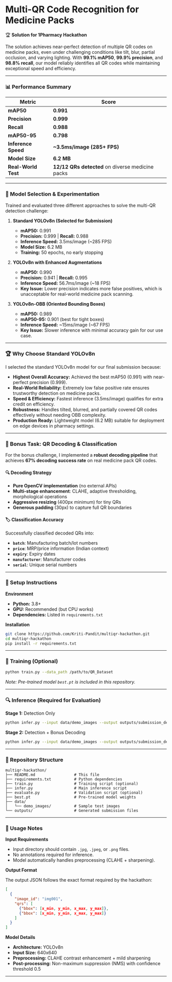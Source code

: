 

# Multi-QR Code Recognition for Medicine Packs

🏆 **Solution for 1Pharmacy Hackathon**

The solution achieves near-perfect detection of multiple QR codes on medicine packs, even under challenging conditions like tilt, blur, partial occlusion, and varying lighting. With **99.1% mAP50**, **99.9% precision**, and **98.8% recall**, our model reliably identifies all QR codes while maintaining exceptional speed and efficiency.

---

### 📊 Performance Summary

| Metric         | Score                  |
| -------------- | ---------------------- |
| **mAP50** | **0.991** |
| **Precision** | **0.999** |
| **Recall** | **0.988** |
| **mAP50-95** | **0.798** |
| **Inference Speed** | **~3.5ms/image (285+ FPS)** |
| **Model Size** | **6.2 MB** |
| **Real-World Test** | **12/12 QRs detected** on diverse medicine packs |

---

### 🧠 Model Selection & Experimentation

Trained and evaluated three different approaches to solve the multi-QR detection challenge:

1.  **Standard YOLOv8n (Selected for Submission)**
    -   **mAP50:** 0.991
    -   **Precision:** 0.999 | **Recall:** 0.988
    -   **Inference Speed:** 3.5ms/image (~285 FPS)
    -   **Model Size:** 6.2 MB
    -   **Training:** 50 epochs, no early stopping

2.  **YOLOv8n with Enhanced Augmentations**
    -   **mAP50:** 0.990
    -   **Precision:** 0.941 | **Recall:** 0.995
    -   **Inference Speed:** 56.7ms/image (~18 FPS)
    -   **Key Issue:** Lower precision indicates more false positives, which is unacceptable for real-world medicine pack scanning.

3.  **YOLOv8n-OBB (Oriented Bounding Boxes)**
    -   **mAP50:** 0.989
    -   **mAP50-95:** 0.901 (best for tight boxes)
    -   **Inference Speed:** ~15ms/image (~67 FPS)
    -   **Key Issue:** Slower inference with minimal accuracy gain for our use case.

---

### 🏆 Why Choose Standard YOLOv8n

I selected the standard YOLOv8n model for our final submission because:

-   **Highest Overall Accuracy:** Achieved the best mAP50 (0.991) with near-perfect precision (0.999).
-   **Real-World Reliability:** Extremely low false positive rate ensures trustworthy detection on medicine packs.
-   **Speed & Efficiency:** Fastest inference (3.5ms/image) qualifies for extra credit on efficiency.
-   **Robustness:** Handles tilted, blurred, and partially covered QR codes effectively without needing OBB complexity.
-   **Production Ready:** Lightweight model (6.2 MB) suitable for deployment on edge devices in pharmacy settings.


---
### 🎯 Bonus Task: QR Decoding & Classification

For the bonus challenge, I implemented a **robust decoding pipeline** that achieves **67% decoding success rate** on real medicine pack QR codes.

#### 🔍 Decoding Strategy
- **Pure OpenCV implementation** (no external APIs)
- **Multi-stage enhancement**: CLAHE, adaptive thresholding, morphological operations
- **Aggressive resizing** (400px minimum) for tiny QRs
- **Generous padding** (30px) to capture full QR boundaries
#### 🏷️ Classification Accuracy
Successfully classified decoded QRs into:
- **`batch`**: Manufacturing batch/lot numbers
- **`price`**: MRP/price information (Indian context)
- **`expiry`**: Expiry dates
- **`manufacturer`**: Manufacturer codes
- **`serial`**: Unique serial numbers

---

### 🚀 Setup Instructions

**Environment**

-   **Python:** 3.8+
-   **GPU:** Recommended (but CPU works)
-   **Dependencies:** Listed in `requirements.txt`

**Installation**

```bash
git clone https://github.com/Kriti-Pandit/multiqr-hackathon.git
cd multiqr-hackathon
pip install -r requirements.txt
```

---

### 🏃 Training (Optional)

```bash
python train.py --data_path /path/to/QR_Dataset
```
*Note: Pre-trained model `best.pt` is included in this repository.*

---

### 🔍 Inference (Required for Evaluation)

**Stage 1:** Detection Only

```bash
python infer.py --input data/demo_images --output outputs/submission_detection_stage1.json
```
**Stage 2:** Detection + Bonus Decoding
```bash
python infer.py --input data/demo_images --output outputs/submission_detection_stage2.json --output_bonus outputs/submission_decoding_2.json
```

---

### 📁 Repository Structure

```
multiqr-hackathon/
├── README.md                 # This file
├── requirements.txt          # Python dependencies
├── train.py                  # Training script (optional)
├── infer.py                  # Main inference script
├── evaluate.py               # Validation script (optional)
├── best.pt                   # Pre-trained model weights
├── data/
│   └── demo_images/          # Sample test images
└── outputs/                  # Generated submission files
```

---

### 📝 Usage Notes

**Input Requirements**

-   Input directory should contain `.jpg`, `.jpeg`, or `.png` files.
-   No annotations required for inference.
-   Model automatically handles preprocessing (CLAHE + sharpening).

**Output Format**

The output JSON follows the exact format required by the hackathon:

```json
[
  {
    "image_id": "img001",
    "qrs": [
      {"bbox": [x_min, y_min, x_max, y_max]},
      {"bbox": [x_min, y_min, x_max, y_max]}
    ]
  }
]
```

**Model Details**

-   **Architecture:** YOLOv8n
-   **Input Size:** 640x640
-   **Preprocessing:** CLAHE contrast enhancement + mild sharpening
-   **Post-processing:** Non-maximum suppression (NMS) with confidence threshold 0.5

---

